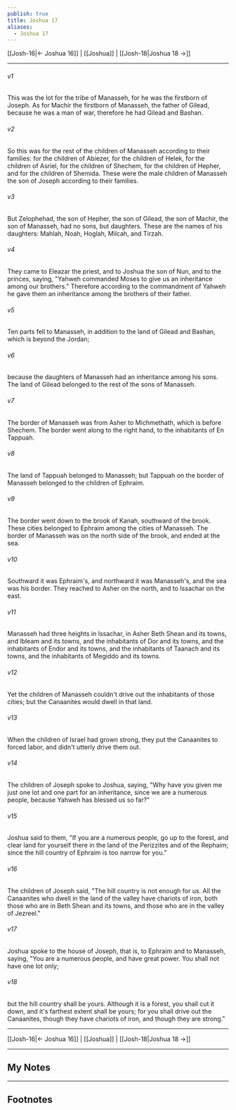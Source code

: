 ```yaml
---
publish: true
title: Joshua 17
aliases:
  - Joshua 17
---
```


[[Josh-16|← Joshua 16]] | [[Joshua]] | [[Josh-18|Joshua 18 →]]
***



###### v1 
This was the lot for the tribe of Manasseh, for he was the firstborn of Joseph. As for Machir the firstborn of Manasseh, the father of Gilead, because he was a man of war, therefore he had Gilead and Bashan. 

###### v2 
So this was for the rest of the children of Manasseh according to their families: for the children of Abiezer, for the children of Helek, for the children of Asriel, for the children of Shechem, for the children of Hepher, and for the children of Shemida. These were the male children of Manasseh the son of Joseph according to their families. 

###### v3 
But Zelophehad, the son of Hepher, the son of Gilead, the son of Machir, the son of Manasseh, had no sons, but daughters. These are the names of his daughters: Mahlah, Noah, Hoglah, Milcah, and Tirzah. 

###### v4 
They came to Eleazar the priest, and to Joshua the son of Nun, and to the princes, saying, "Yahweh commanded Moses to give us an inheritance among our brothers." Therefore according to the commandment of Yahweh he gave them an inheritance among the brothers of their father. 

###### v5 
Ten parts fell to Manasseh, in addition to the land of Gilead and Bashan, which is beyond the Jordan; 

###### v6 
because the daughters of Manasseh had an inheritance among his sons. The land of Gilead belonged to the rest of the sons of Manasseh. 

###### v7 
The border of Manasseh was from Asher to Michmethath, which is before Shechem. The border went along to the right hand, to the inhabitants of En Tappuah. 

###### v8 
The land of Tappuah belonged to Manasseh; but Tappuah on the border of Manasseh belonged to the children of Ephraim. 

###### v9 
The border went down to the brook of Kanah, southward of the brook. These cities belonged to Ephraim among the cities of Manasseh. The border of Manasseh was on the north side of the brook, and ended at the sea. 

###### v10 
Southward it was Ephraim's, and northward it was Manasseh's, and the sea was his border. They reached to Asher on the north, and to Issachar on the east. 

###### v11 
Manasseh had three heights in Issachar, in Asher Beth Shean and its towns, and Ibleam and its towns, and the inhabitants of Dor and its towns, and the inhabitants of Endor and its towns, and the inhabitants of Taanach and its towns, and the inhabitants of Megiddo and its towns. 

###### v12 
Yet the children of Manasseh couldn't drive out the inhabitants of those cities; but the Canaanites would dwell in that land. 

###### v13 
When the children of Israel had grown strong, they put the Canaanites to forced labor, and didn't utterly drive them out. 

###### v14 
The children of Joseph spoke to Joshua, saying, "Why have you given me just one lot and one part for an inheritance, since we are a numerous people, because Yahweh has blessed us so far?" 

###### v15 
Joshua said to them, "If you are a numerous people, go up to the forest, and clear land for yourself there in the land of the Perizzites and of the Rephaim; since the hill country of Ephraim is too narrow for you." 

###### v16 
The children of Joseph said, "The hill country is not enough for us. All the Canaanites who dwell in the land of the valley have chariots of iron, both those who are in Beth Shean and its towns, and those who are in the valley of Jezreel." 

###### v17 
Joshua spoke to the house of Joseph, that is, to Ephraim and to Manasseh, saying, "You are a numerous people, and have great power. You shall not have one lot only; 

###### v18 
but the hill country shall be yours. Although it is a forest, you shall cut it down, and it's farthest extent shall be yours; for you shall drive out the Canaanites, though they have chariots of iron, and though they are strong."

***
[[Josh-16|← Joshua 16]] | [[Joshua]] | [[Josh-18|Joshua 18 →]]

---
## My Notes

---
## Footnotes
